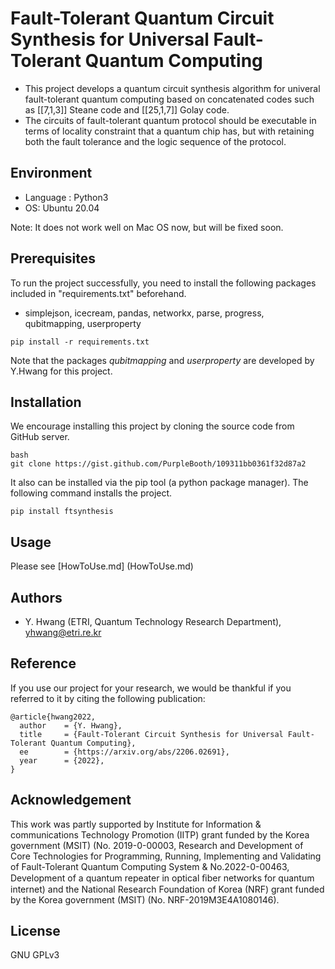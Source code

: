 # Fault-Tolerant Quantum Circuit Synthesis for Universal Fault-Tolerant Quantum Computing
- This project develops a quantum circuit synthesis algorithm for univeral fault-tolerant quantum computing based on concatenated codes such as [[7,1,3]] Steane code and [[25,1,7]] Golay code.
- The circuits of fault-tolerant quantum protocol should be executable in terms of locality constraint that a quantum chip has, but with retaining both the fault tolerance and the logic sequence of the protocol.

## Environment
- Language :  Python3
- OS:  Ubuntu 20.04 

Note: It does not work well on Mac OS now, but will be fixed soon.

## Prerequisites
To run the project successfully, you need to install the following packages included in "requirements.txt" beforehand.
- simplejson, icecream, pandas, networkx, parse, progress, qubitmapping, userproperty

```
pip install -r requirements.txt
```
Note that the packages *qubitmapping* and *userproperty* are developed by Y.Hwang for this project.

## Installation
We encourage installing this project by cloning the source code from GitHub server.
```
bash
git clone https://gist.github.com/PurpleBooth/109311bb0361f32d87a2
```

It also can be installed via the pip tool (a python package manager). The following command installs the project.
```
pip install ftsynthesis
```

## Usage

Please see [HowToUse.md] (HowToUse.md)


## Authors

- Y. Hwang (ETRI, Quantum Technology Research Department), yhwang@etri.re.kr


## Reference
If you use our project for your research, we would be thankful if you referred to it by citing the following publication:
```
@article{hwang2022,
  author    = {Y. Hwang},
  title     = {Fault-Tolerant Circuit Synthesis for Universal Fault-Tolerant Quantum Computing},
  ee        = {https://arxiv.org/abs/2206.02691},
  year      = {2022},
}
```

## Acknowledgement

This work was partly supported by Institute for Information & communications Technology Promotion (IITP) grant funded by the Korea government (MSIT) (No. 2019-0-00003, Research and Development of Core Technologies for Programming, Running, Implementing and Validating of Fault-Tolerant Quantum Computing System & No.2022-0-00463, Development of a quantum repeater in optical ﬁber networks for quantum internet) and the National Research Foundation of Korea (NRF) grant funded by the Korea government (MSIT) (No. NRF-2019M3E4A1080146).

## License
GNU GPLv3

